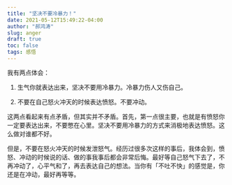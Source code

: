 ```yaml
---
title: "坚决不要冷暴力！"
date: 2021-05-12T15:49:22-04:00
author: "郝鸿涛"
slug: anger
draft: true
toc: false
tags: 感悟
---
```

我有两点体会：

1. 生气你就表达出来，坚决不要用冷暴力。冷暴力伤人又伤自己。

2. 不要在自己怒火冲天的时候表达愤怒。不要冲动。

这两点看起来有点矛盾，但其实并不矛盾。首先，第一点很主要，也就是有愤怒你一定要表达出来，不要憋在心里。坚决不要用冷暴力的方式来消极地表达愤怒。这么做对谁都不好。

但是，不要在怒火冲天的时候发泄怒气。经历过很多次这样的事后，我体会到，愤怒、冲动的时候说的话、做的事我事后都会非常后悔。最好等自己怒气下去了，不再冲动了，心平气和了，再去表达自己的想法。当你有「不吐不快」的感觉是，你还是在冲动，最好再等等。